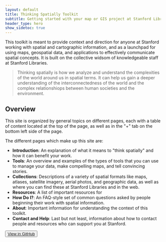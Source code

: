 ```yaml
---
layout: default
title: Thinking Spatially Toolkit
subtitle: Getting started with your map or GIS project at Stanford Libraries
header_type: hero
show_sidetoc: true
---
```


This toolkit is meant to provide context and direction for anyone at Stanford working with spatial and cartographic information, and as a launchpad for using maps, geospatial data, and applications to effectively communicate spatial concepts. It is built on the collective widsom of knowledgeable staff at Stanford Libraries.

> Thinking spatially is how we analyze and understand the complexities of the world around us in spatial terms. It can help us gain a deeper understanding of the interconnectedness of the world and the complex relationshiops between human societies and the environment.

## Overview

This site is organized by general topics on different pages, each with a table of content located at the top of the page, as well as in the "+" tab on the bottom left side of the page.

The different pages which make up this site are:

- **Introduction**: An explanation of what it means to "think spatially" and how it can benefit your work.
- **Tools**: An overview and examples of the types of tools that you can use to manage your data, make compelling maps, and tell convincing stories.
- **Collections**: Descriptions of a variety of spatial formats like maps, atlases, satellite imagery, aerial photos, and geographic data, as well as where you can find these at Stanford Libraries and in the web.
- **Resources**: A list of important resources for
- **How Do I?**: An FAQ-style set of common questions asked by people beginning their work with spatial information.
- **About**: Important information for understanding the context of this toolkit.
- **Contact and Help**: Last but not least, information about how to contact people and resources who can support you at Stanford.

<button type="button" style="margin: auto" class="btn btn-light"><a href="https://github.com/davidrumseymapcenter/thinking-spatially-toolkit" target="_blank">View in GitHub</a></button>
